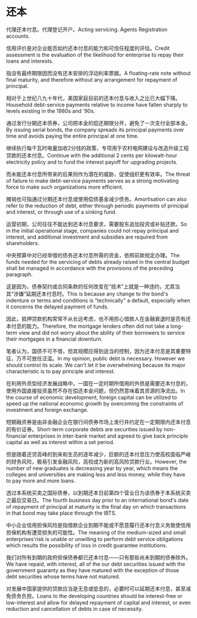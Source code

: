 # 还本

<p><span class="chinese">代理还本付息。代理登记开户。</span><span class="english">Acting servicing. Agents Registration accounts.</span></p>

<p><span class="chinese">信用评价是对企业能否如约还本付息的能力和可信任程度的评估。</span><span class="english">Credit assessment is the evaluation of the likelihood for enterprise to repay their loans and interests.</span></p>

<p><span class="chinese">指没有最终期限因而没有还本安排的浮动利率票据。</span><span class="english">A floating-rate note without final maturity, and therefore without any arrangement for repayment of principal.</span></p>

<p><span class="chinese">相对于上世纪八九十年代，美国家庭目前的还本付息与收入之比已大幅下降。</span><span class="english">Household debt-service payments relative to income have fallen sharply to levels existing in the 1980s and '90s.</span></p>

<p><span class="chinese">通过发行分期还本债券，公司把本金的偿还期限分开，避免了一次支付全部本金。</span><span class="english">By issuing serial bonds, the company spreads its principal payments over time and avoids paying the entire principal at one time.</span></p>

<p><span class="chinese">继续执行每千瓦时电量加收2分钱的政策，专项用于农村电网建设与改造升级工程贷款的还本付息。</span><span class="english">Continue with the additional 2 cents per kilowatt-hour electricity policy and to fund the interest payoff for upgrading projects.</span></p>

<p><span class="chinese">而未能还本付息所带来的后果则作为潜在的威胁，促使组织更有效率。</span><span class="english">The threat of failure to make debt-service payments serves as a strong motivating force to make such organizations more efficient.</span></p>

<p><span class="chinese">摊销也可指通过分期还本付息或使用偿债基金减少债务。</span><span class="english">Amortisation can also refer to the reduction of debt, either through periodic payments of principal and interest, or through use of a sinking fund.</span></p>

<p><span class="chinese">运营初期，公司往往不能达到还本付息要求，需要股东追加投资或补贴还款。</span><span class="english">So in the initial operational stage, companies could not repay principal and interest, and additional investment and subsidies are required from shareholders.</span></p>

<p><span class="chinese">中央预算中对已经举借的债务还本付息所需的资金，依照前款规定办理。</span><span class="english">The funds needed for the servicing of debts already raised in the central budget shall be managed in accordance with the provisions of the preceding paragraph.</span></p>

<p><span class="chinese">这是因为，债券契约或合同条款的任何改变在“技术”上就是一种违约，尤其当其“涉嫌”延期还本付息时。</span><span class="english">This is because any change to the bond's indenture or terms and conditions is "technically" a default, especially when it concerns the delayed payment of funds.</span></p>

<p><span class="chinese">因此，抵押贷款机构常常不从长远考虑，也不用担心借款人在金融衰退时是否有还本付息的能力。</span><span class="english">Therefore, the mortgage lenders often did not take a long-term view and did not worry about the ability of their borrowers to service their mortgages in a financial downturn.</span></p>

<p><span class="chinese">笔者认为，国债不可不借，但其规模应得到适当的控制，因为还本付息是其重要特征，万不可放任泛滥。</span><span class="english">In my opinion, public debt is necessary. However we should control its scale. We can't let it be overwhelming because its major characteristic is to pay principle and interest.</span></p>

<p><span class="chinese">在利用外资型经济发展战略中，一国在一定时期所借用的外债是需要还本付息的，使用外国直接投资虽然不存在偿还本金问题，但仍然意味着其资源的净流出。</span><span class="english">In the course of economic development, foreign capital can be utilized to speed up the national economic growth by overcoming the constraints of investment and foreign exchange.</span></p>

<p><span class="chinese">短期融资券是由非金融企业在银行间债券市场上发行井约定在一定期限内还本付息的有价证券。</span><span class="english">Short-term corporate debts are securities issued by non-financial enterprises in inter-bank market and agreed to give back principle capital as well as interest within a set period.</span></p>

<p><span class="chinese">但是随着还贷高峰的到来和生员的逐年减少，巨额的还本付息压力使高校面临严峻的财务风险，极易引发金融风险，高校成为新的高风险贷款行业。</span><span class="english">However, the number of new graduates is decreasing year by year, which means the colleges and universities are making less and less money, while they have to pay more and more loans.</span></p>

<p><span class="chinese">透过本系统买卖之国际债券，以到期还本日前第四个营业日为该债券于本系统买卖之最后交易日。</span><span class="english">The fourth business day prior to an international bond's date of repayment of principal at maturity is the final day on which transactions in that bond may take place through the IBTS.</span></p>

<p><span class="chinese">中小企业信用担保风险是指借款企业到期不能或不愿意履行还本付息义务致使信用担保机构有遭受损失的可能性。</span><span class="english">The meaning of the medium-sized and small enterprises'risk is unable or unwilling to perform debt service obligations which results the possibility of loss in credit guarantee institutions.</span></p>

<p><span class="chinese">我们对所有到期的政府担保债券都已还本付息——只有那些尚未到期的债券除外。</span><span class="english">We have repaid, with interest, all of the our debt securities issued with the government guaranty as they have matured with the exception of those debt securities whose terms have not matured.</span></p>

<p><span class="chinese">对发展中国家提供的贷款应当是无息或低息的，必要时可以延期还本付息，甚至减免债务负担。</span><span class="english">Loans to the developing countries should be interest-free or low-interest and allow for delayed repayment of capital and interest, or even reduction and cancellation of debts in case of necessity.</span></p>


